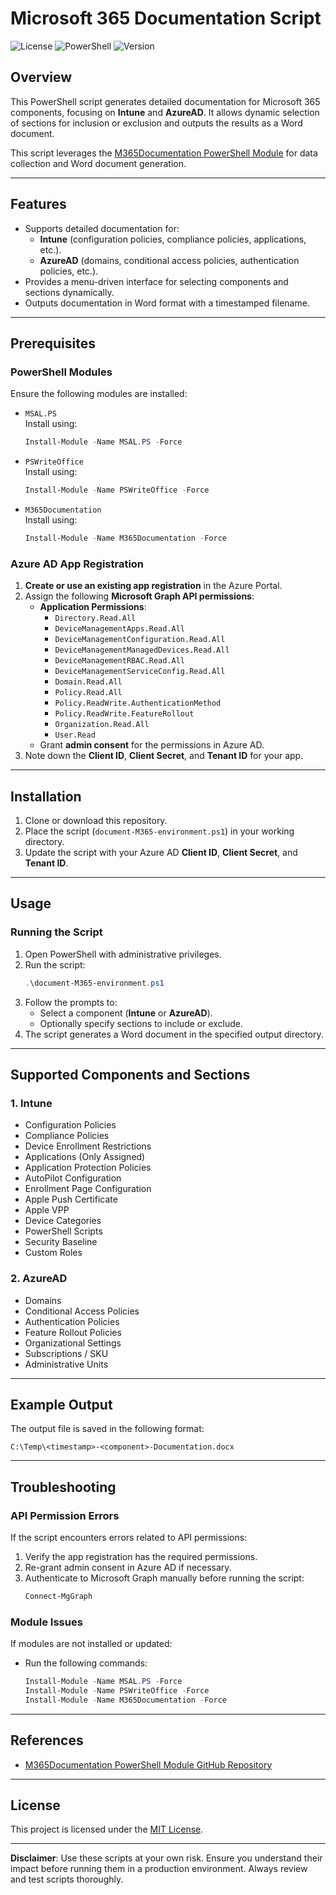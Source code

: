 
# Microsoft 365 Documentation Script

![License](https://img.shields.io/badge/license-MIT-blue.svg)
![PowerShell](https://img.shields.io/badge/powershell-7-blue.svg)
![Version](https://img.shields.io/badge/version-1.0.0-green.svg)

## Overview
This PowerShell script generates detailed documentation for Microsoft 365 components, focusing on **Intune** and **AzureAD**. It allows dynamic selection of sections for inclusion or exclusion and outputs the results as a Word document.

This script leverages the [M365Documentation PowerShell Module](https://github.com/ThomasKur/M365Documentation) for data collection and Word document generation.

---

## Features
- Supports detailed documentation for:
  - **Intune** (configuration policies, compliance policies, applications, etc.).
  - **AzureAD** (domains, conditional access policies, authentication policies, etc.).
- Provides a menu-driven interface for selecting components and sections dynamically.
- Outputs documentation in Word format with a timestamped filename.

---

## Prerequisites

### **PowerShell Modules**
Ensure the following modules are installed:
- `MSAL.PS`  
  Install using:
  ```powershell
  Install-Module -Name MSAL.PS -Force
  ```
- `PSWriteOffice`  
  Install using:
  ```powershell
  Install-Module -Name PSWriteOffice -Force
  ```
- `M365Documentation`  
  Install using:
  ```powershell
  Install-Module -Name M365Documentation -Force
  ```

### **Azure AD App Registration**
1. **Create or use an existing app registration** in the Azure Portal.
2. Assign the following **Microsoft Graph API permissions**:
   - **Application Permissions**:
     - `Directory.Read.All`
     - `DeviceManagementApps.Read.All`
     - `DeviceManagementConfiguration.Read.All`
     - `DeviceManagementManagedDevices.Read.All`
     - `DeviceManagementRBAC.Read.All`
     - `DeviceManagementServiceConfig.Read.All`
     - `Domain.Read.All`
     - `Policy.Read.All`
     - `Policy.ReadWrite.AuthenticationMethod`
     - `Policy.ReadWrite.FeatureRollout`
     - `Organization.Read.All`
     - `User.Read`
   - Grant **admin consent** for the permissions in Azure AD.
3. Note down the **Client ID**, **Client Secret**, and **Tenant ID** for your app.

---

## Installation
1. Clone or download this repository.
2. Place the script (`document-M365-environment.ps1`) in your working directory.
3. Update the script with your Azure AD **Client ID**, **Client Secret**, and **Tenant ID**.

---

## Usage

### **Running the Script**
1. Open PowerShell with administrative privileges.
2. Run the script:
   ```powershell
   .\document-M365-environment.ps1
   ```
3. Follow the prompts to:
   - Select a component (**Intune** or **AzureAD**).
   - Optionally specify sections to include or exclude.
4. The script generates a Word document in the specified output directory.

---

## Supported Components and Sections

### **1. Intune**
- Configuration Policies
- Compliance Policies
- Device Enrollment Restrictions
- Applications (Only Assigned)
- Application Protection Policies
- AutoPilot Configuration
- Enrollment Page Configuration
- Apple Push Certificate
- Apple VPP
- Device Categories
- PowerShell Scripts
- Security Baseline
- Custom Roles

### **2. AzureAD**
- Domains
- Conditional Access Policies
- Authentication Policies
- Feature Rollout Policies
- Organizational Settings
- Subscriptions / SKU
- Administrative Units

---

## Example Output
The output file is saved in the following format:
```
C:\Temp\<timestamp>-<component>-Documentation.docx
```

---

## Troubleshooting
### **API Permission Errors**
If the script encounters errors related to API permissions:
1. Verify the app registration has the required permissions.
2. Re-grant admin consent in Azure AD if necessary.
3. Authenticate to Microsoft Graph manually before running the script:
   ```powershell
   Connect-MgGraph
   ```

### **Module Issues**
If modules are not installed or updated:
- Run the following commands:
  ```powershell
  Install-Module -Name MSAL.PS -Force
  Install-Module -Name PSWriteOffice -Force
  Install-Module -Name M365Documentation -Force
  ```

---

## References
- [M365Documentation PowerShell Module GitHub Repository](https://github.com/ThomasKur/M365Documentation)

---

## License

This project is licensed under the [MIT License](LICENSE).


---

**Disclaimer**: Use these scripts at your own risk. Ensure you understand their impact before running them in a production environment. Always review and test scripts thoroughly.

